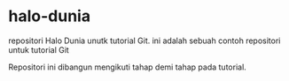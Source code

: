 # halo-dunia
repositori Halo Dunia unutk tutorial Git.
ini adalah sebuah contoh repositori untuk tutorial Git

Repositori ini dibangun mengikuti tahap demi tahap pada tutorial.